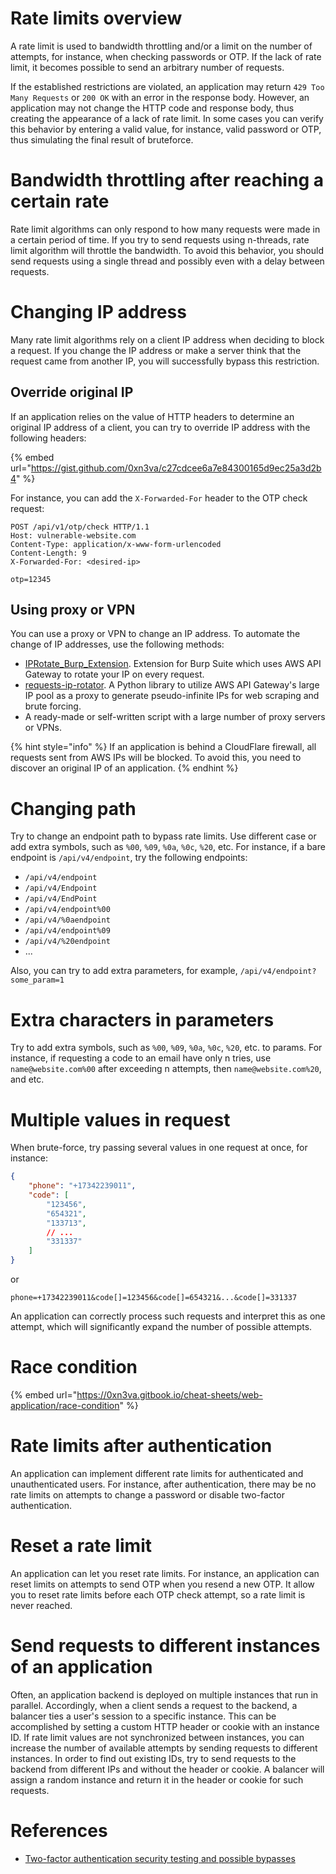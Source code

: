 # Rate limits overview

A rate limit is used to bandwidth throttling and/or a limit on the number of attempts, for instance, when checking passwords or OTP. If the lack of rate limit, it becomes possible to send an arbitrary number of requests.

If the established restrictions are violated, an application may return `429 Too Many Requests` or `200 OK` with an error in the response body. However, an application may not change the HTTP code and response body, thus creating the appearance of a lack of rate limit. In some cases you can verify this behavior by entering a valid value, for instance, valid password or OTP, thus simulating the final result of bruteforce.

# Bandwidth throttling after reaching a certain rate

Rate limit algorithms can only respond to how many requests were made in a certain period of time. If you try to send requests using n-threads, rate limit algorithm will throttle the bandwidth. To avoid this behavior, you should send requests using a single thread and possibly even with a delay between requests.

# Changing IP address

Many rate limit algorithms rely on a client IP address when deciding to block a request. If you change the IP address or make a server think that the request came from another IP, you will successfully bypass this restriction.

## Override original IP

If an application relies on the value of HTTP headers to determine an original IP address of a client, you can try to override IP address with the following headers:

{% embed url="https://gist.github.com/0xn3va/c27cdcee6a7e84300165d9ec25a3d2b4" %}

For instance, you can add the `X-Forwarded-For` header to the OTP check request:

```http
POST /api/v1/otp/check HTTP/1.1
Host: vulnerable-website.com
Content-Type: application/x-www-form-urlencoded
Content-Length: 9
X-Forwarded-For: <desired-ip>

otp=12345
```

## Using proxy or VPN

You can use a proxy or VPN to change an IP address. To automate the change of IP addresses, use the following methods:

- [IPRotate_Burp_Extension](https://github.com/PortSwigger/ip-rotate). Extension for Burp Suite which uses AWS API Gateway to rotate your IP on every request.
- [requests-ip-rotator](https://github.com/Ge0rg3/requests-ip-rotator). A Python library to utilize AWS API Gateway's large IP pool as a proxy to generate pseudo-infinite IPs for web scraping and brute forcing.
- A ready-made or self-written script with a large number of proxy servers or VPNs.

{% hint style="info" %}
If an application is behind a CloudFlare firewall, all requests sent from AWS IPs will be blocked. To avoid this, you need to discover an original IP of an application.
{% endhint %}

# Changing path

Try to change an endpoint path to bypass rate limits. Use different case or add extra symbols, such as `%00`, `%09`, `%0a`, `%0c`, `%20`, etc. For instance, if a bare endpoint is `/api/v4/endpoint`, try the following endpoints:

- `/api/v4/endpoint`
- `/api/v4/Endpoint`
- `/api/v4/EndPoint`
- `/api/v4/endpoint%00`
- `/api/v4/%0aendpoint`
- `/api/v4/endpoint%09`
- `/api/v4/%20endpoint`
- ...

Also, you can try to add extra parameters, for example, `/api/v4/endpoint?some_param=1`

# Extra characters in parameters

Try to add extra symbols, such as `%00`, `%09`, `%0a`, `%0c`, `%20`, etc. to params. For instance, if requesting a code to an email have only n tries, use `name@website.com%00` after exceeding n attempts, then `name@website.com%20`, and etc.

# Multiple values in request

When brute-force, try passing several values in one request at once, for instance:

```json
{
    "phone": "+17342239011",
    "code": [
        "123456",
        "654321",
        "133713",
        // ...
        "331337"
    ]
}
```

or

```http
phone=+17342239011&code[]=123456&code[]=654321&...&code[]=331337
```

An application can correctly process such requests and interpret this as one attempt, which will significantly expand the number of possible attempts.

# Race condition

{% embed url="https://0xn3va.gitbook.io/cheat-sheets/web-application/race-condition" %}

# Rate limits after authentication

An application can implement different rate limits for authenticated and unauthenticated users. For instance, after authentication, there may be no rate limits on attempts to change a password or disable two-factor authentication.

# Reset a rate limit

An application can let you reset rate limits. For instance, an application can reset limits on attempts to send OTP when you resend a new OTP. It allow you to reset rate limits before each OTP check attempt, so a rate limit is never reached.

# Send requests to different instances of an application

Often, an application backend is deployed on multiple instances that run in parallel. Accordingly, when a client sends a request to the backend, a balancer ties a user's session to a specific instance. This can be accomplished by setting a custom HTTP header or cookie with an instance ID. If rate limit values are not synchronized between instances, you can increase the number of available attempts by sending requests to different instances. In order to find out existing IDs, try to send requests to the backend from different IPs and without the header or cookie. A balancer will assign a random instance and return it in the header or cookie for such requests.

# References

- [Two-factor authentication security testing and possible bypasses](https://medium.com/@iSecMax/two-factor-authentication-security-testing-and-possible-bypasses-f65650412b35)
